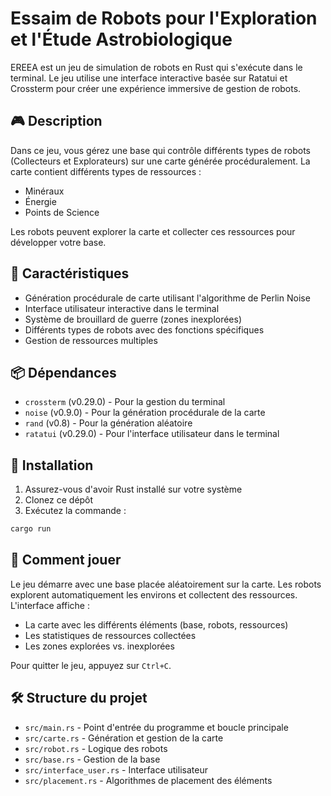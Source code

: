 # Essaim de Robots pour l'Exploration et l'Étude Astrobiologique

EREEA est un jeu de simulation de robots en Rust qui s'exécute dans le terminal. Le jeu utilise une interface interactive basée sur Ratatui et Crossterm pour créer une expérience immersive de gestion de robots.

## 🎮 Description

Dans ce jeu, vous gérez une base qui contrôle différents types de robots (Collecteurs et Explorateurs) sur une carte générée procéduralement. La carte contient différents types de ressources :
- Minéraux
- Énergie
- Points de Science

Les robots peuvent explorer la carte et collecter ces ressources pour développer votre base.

## 🔧 Caractéristiques

- Génération procédurale de carte utilisant l'algorithme de Perlin Noise
- Interface utilisateur interactive dans le terminal
- Système de brouillard de guerre (zones inexplorées)
- Différents types de robots avec des fonctions spécifiques
- Gestion de ressources multiples

## 📦 Dépendances

- `crossterm` (v0.29.0) - Pour la gestion du terminal
- `noise` (v0.9.0) - Pour la génération procédurale de la carte
- `rand` (v0.8) - Pour la génération aléatoire
- `ratatui` (v0.29.0) - Pour l'interface utilisateur dans le terminal

## 🚀 Installation

1. Assurez-vous d'avoir Rust installé sur votre système
2. Clonez ce dépôt
3. Exécutez la commande :
```bash
cargo run
```

## 🎯 Comment jouer

Le jeu démarre avec une base placée aléatoirement sur la carte. Les robots explorent automatiquement les environs et collectent des ressources. L'interface affiche :
- La carte avec les différents éléments (base, robots, ressources)
- Les statistiques de ressources collectées
- Les zones explorées vs. inexplorées

Pour quitter le jeu, appuyez sur `Ctrl+C`.

## 🛠️ Structure du projet

- `src/main.rs` - Point d'entrée du programme et boucle principale
- `src/carte.rs` - Génération et gestion de la carte
- `src/robot.rs` - Logique des robots
- `src/base.rs` - Gestion de la base
- `src/interface_user.rs` - Interface utilisateur
- `src/placement.rs` - Algorithmes de placement des éléments 
